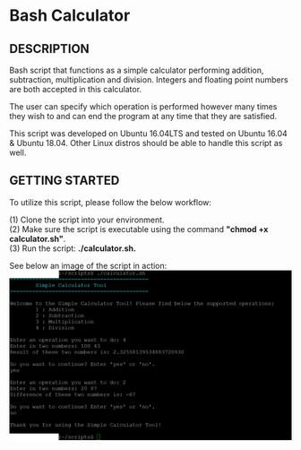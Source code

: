 # Bash Calculator
DESCRIPTION
-
Bash script that functions as a simple calculator performing addition, subtraction, multiplication and division. Integers and floating point numbers are both accepted in this calculator. 

The user can specify which operation is performed however many times they wish to and can end the program at any time that they are satisfied.

This script was developed on Ubuntu 16.04LTS and tested on Ubuntu 16.04 & Ubuntu 18.04. Other Linux distros should be able to handle this script as well.

GETTING STARTED
-
To utilize this script, please follow the below workflow:

(1) Clone the script into your environment.\
(2) Make sure the script is executable using the command **"chmod +x calculator.sh"**.\
(3) Run the script: **./calculator.sh.**

See below an image of the script in action:
![Image of Calculator](https://github.com/markusewalker/Misc-Bash-Scripts/blob/master/bash-calculator/calculator.png)
